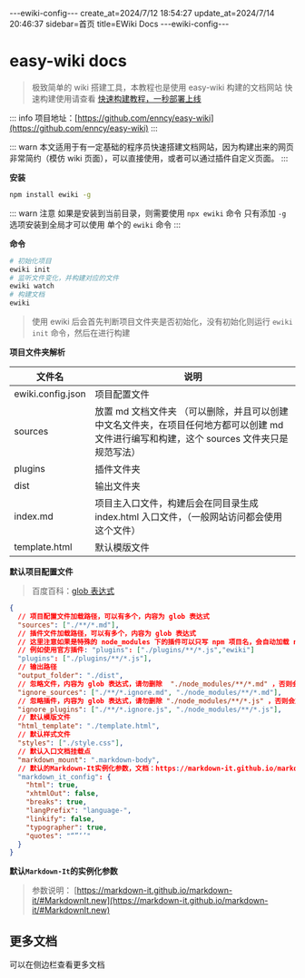 ---ewiki-config---
create_at=2024/7/12 18:54:27
update_at=2024/7/14 20:46:37
sidebar=首页
title=EWiki Docs
---ewiki-config---


# easy-wiki docs

> 极致简单的 wiki 搭建工具，本教程也是使用 easy-wiki 构建的文档网站
> 快速构建使用请查看 [快速构建教程，一秒部署上线](https://enncy.github.io/easy-wiki//dist/1_%E5%BF%AB%E9%80%9F%E6%9E%84%E5%BB%BA.html)

::: info
项目地址：[https://github.com/enncy/easy-wiki](https://github.com/enncy/easy-wiki)
:::

::: warn
本文适用于有一定基础的程序员快速搭建文档网站，因为构建出来的网页非常简约（模仿 wiki 页面），可以直接使用，或者可以通过插件自定义页面。
:::

**安装**

```sh
npm install ewiki -g
```

::: warn 注意
如果是安装到当前目录，则需要使用 `npx ewiki` 命令
只有添加 `-g` 选项安装到全局才可以使用 单个的 `ewiki` 命令
:::

**命令**

```sh
# 初始化项目
ewiki init
# 监听文件变化，并构建对应的文件
ewiki watch
# 构建文档
ewiki
```

> 使用 ewiki 后会首先判断项目文件夹是否初始化，没有初始化则运行 `ewiki init` 命令，然后在进行构建

**项目文件夹解析**

| 文件名            | 说明                                                                                                                                       |
| ----------------- | ------------------------------------------------------------------------------------------------------------------------------------------ |
| ewiki.config.json | 项目配置文件                                                                                                                               |
| sources           | 放置 md 文档文件夹 （可以删除，并且可以创建中文名文件夹，在项目任何地方都可以创建 md 文件进行编写和构建，这个 sources 文件夹只是规范写法） |
| plugins           | 插件文件夹                                                                                                                                 |
| dist              | 输出文件夹                                                                                                                                 |
| index.md          | 项目主入口文件，构建后会在同目录生成 index.html 入口文件，（一般网站访问都会使用这个文件）                                                 |
| template.html     | 默认模版文件                                                                                                                               |

**默认项目配置文件**

> 百度百科：[glob 表达式](<https://en.wikipedia.org/wiki/Glob_(programming)>)

```json
{
  // 项目配置文件加载路径，可以有多个，内容为 glob 表达式
  "sources": ["./**/*.md"],
  // 插件文件加载路径，可以有多个，内容为 glob 表达式
  // 这里注意如果是特殊的 node_modules 下的插件可以只写 npm 项目名，会自动加载 node_modules/ewiki/plugins 下的插件，优先级比 ignore_plugins 高
  // 例如使用官方插件: "plugins": ["./plugins/**/*.js","ewiki"]
  "plugins": ["./plugins/**/*.js"],
  // 输出路径
  "output_folder": "./dist",
  // 忽略文件，内容为 glob 表达式，请勿删除  "./node_modules/**/*.md" ，否则会加载  node_modules 下的 md 文件
  "ignore_sources": ["./**/*.ignore.md", "./node_modules/**/*.md"],
  // 忽略插件，内容为 glob 表达式，请勿删除 "./node_modules/**/*.js" ，否则会加载  node_modules 下的 js 文件
  "ignore_plugins": ["./**/*.ignore.js", "./node_modules/**/*.js"],
  // 默认模版文件
  "html_template": "./template.html",
  // 默认样式文件
  "styles": ["./style.css"],
  // 默认入口文档挂载点
  "markdown_mount": ".markdown-body",
  // 默认的Markdown-It实例化参数，文档：https://markdown-it.github.io/markdown-it/#MarkdownIt.new
  "markdown_it_config": {
    "html": true,
    "xhtmlOut": false,
    "breaks": true,
    "langPrefix": "language-",
    "linkify": false,
    "typographer": true,
    "quotes": "“”‘’"
  }
}
```

**默认`Markdown-It`的实例化参数**

> 参数说明： [https://markdown-it.github.io/markdown-it/#MarkdownIt.new](https://markdown-it.github.io/markdown-it/#MarkdownIt.new)

## 更多文档

可以在侧边栏查看更多文档
